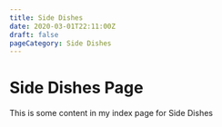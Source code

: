 ```yaml
---
title: Side Dishes
date: 2020-03-01T22:11:00Z
draft: false
pageCategory: Side Dishes
---
```


# Side Dishes Page

This is some content in my index page for Side Dishes